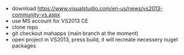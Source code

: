 * download https://www.visualstudio.com/en-us/news/vs2013-community-vs.aspx
* use MS account for VS2013 CE
* clone repo
* git checkout mahapps (main branch at the moment)
* open project in VS2013, press build, it will recreate necessery nuget packages